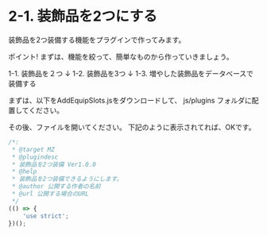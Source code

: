 # 2-1. 装飾品を2つにする
装飾品を2つ装備する機能をプラグインで作ってみます。

ポイント!
まずは、機能を絞って、簡単なものから作っていきましょう。

1-1. 装飾品を２つ
↓
1-2. 装飾品を3つ
↓
1-3. 増やした装飾品をデータベースで装備する

まずは、以下をAddEquipSlots.jsをダウンロードして、
js/plugins フォルダに配置してください。

その後、ファイルを開いてください。
下記のように表示されてれば、OKです。

```js
/*:
 * @target MZ
 * @plugindesc
 * 装飾品を2つ装備 Ver1.0.0
 * @help
 * 装飾品を2つ装備できるようにします。
 * @author 公開する作者の名前
 * @url 公開する場合のURL
 */
(() => {
    'use strict';
})();
```
